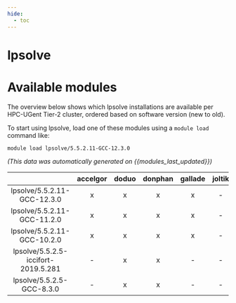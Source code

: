 ```yaml
---
hide:
  - toc
---
```


lpsolve
=======

# Available modules


The overview below shows which lpsolve installations are available per HPC-UGent Tier-2 cluster, ordered based on software version (new to old).

To start using lpsolve, load one of these modules using a `module load` command like:

```shell
module load lpsolve/5.5.2.11-GCC-12.3.0
```

*(This data was automatically generated on {{modules_last_updated}})*  

| |accelgor|doduo|donphan|gallade|joltik|shinx|skitty|
| :---: | :---: | :---: | :---: | :---: | :---: | :---: | :---: |
|lpsolve/5.5.2.11-GCC-12.3.0|x|x|x|x|-|-|x|
|lpsolve/5.5.2.11-GCC-11.2.0|x|x|x|x|-|-|-|
|lpsolve/5.5.2.11-GCC-10.2.0|x|x|x|x|-|-|-|
|lpsolve/5.5.2.5-iccifort-2019.5.281|-|x|x|-|-|-|-|
|lpsolve/5.5.2.5-GCC-8.3.0|-|x|x|-|-|-|-|
